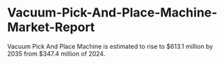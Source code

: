 # Vacuum-Pick-And-Place-Machine-Market-Report
Vacuum Pick And Place Machine is estimated to rise to $613.1 million by 2035 from $347.4 million of 2024.
